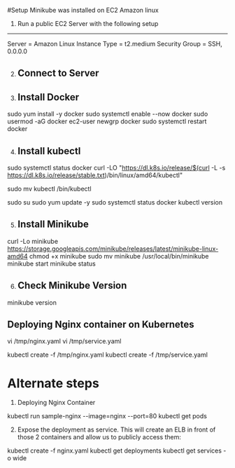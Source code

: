 #Setup
Minikube was installed on EC2 Amazon linux
1. Run a public EC2 Server with the following setup
--------------------------------------------------
Server = Amazon Linux 
Instance Type = t2.medium
Security Group = SSH, 0.0.0.0

2. Connect to Server
   ----------------
   
3. Install Docker
   ---------------
sudo yum install -y docker
sudo systemctl enable --now docker
sudo usermod -aG docker ec2-user
newgrp docker
sudo systemctl restart docker

4. Install kubectl
   ----------------

sudo systemctl status docker
curl -LO "https://dl.k8s.io/release/$(curl -L -s https://dl.k8s.io/release/stable.txt)/bin/linux/amd64/kubectl"

sudo mv kubectl /bin/kubectl

sudo su
sudo yum update -y
sudo systemctl status docker
kubectl version


5. Install Minikube
   ----------------

curl -Lo minikube https://storage.googleapis.com/minikube/releases/latest/minikube-linux-amd64
chmod +x minikube
sudo mv minikube /usr/local/bin/minikube
minikube start
minikube status


6. Check Minikube Version
   ----------------------

minikube version

Deploying Nginx container on Kubernetes
---------------------------------------
vi /tmp/nginx.yaml
vi /tmp/service.yaml

kubectl create -f /tmp/nginx.yaml
kubectl create -f /tmp/service.yaml

Alternate steps
===============
1. Deploying Nginx Container

  kubectl run sample-nginx --image=nginx  --port=80
  kubectl get pods
  
  
2. Expose the deployment as service. This will create an ELB in front of those 2 containers and allow us to publicly access them:
   
 kubectl create -f nginx.yaml
 kubectl get deployments
 kubectl get services -o wide
